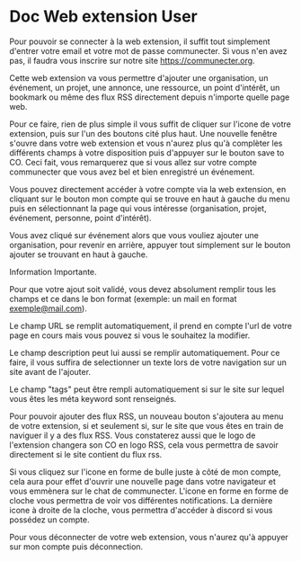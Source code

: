 # Doc Web extension User

Pour pouvoir se connecter à la web extension, il suffit tout simplement d'entrer votre email et votre mot de passe communecter. Si vous n'en avez pas, il faudra vous inscrire sur notre site https://communecter.org.

Cette web extension va vous permettre d'ajouter une organisation, un événement, un projet, une annonce, une ressource, un point d'intérêt, un bookmark ou même des flux RSS directement depuis n'importe quelle page web.

Pour ce faire, rien de plus simple il vous suffit de cliquer sur l'icone de votre extension, puis sur l'un des boutons cité plus haut. Une nouvelle fenêtre s'ouvre dans votre web extension et vous n'aurez plus qu'à complèter les différents champs à votre disposition puis d'appuyer sur le bouton save to CO. Ceci fait, vous remarquerez que si vous allez sur votre compte communecter que vous avez bel et bien enregistré un événement.

Vous pouvez directement accéder à votre compte via la web extension, en cliquant sur le bouton mon compte qui se trouve en haut à gauche du menu puis en sélectionnant la page qui vous intéresse (organisation, projet, événement, personne, point d'intérêt).

Vous avez cliqué sur événement alors que vous vouliez ajouter une organisation, pour revenir en arrière, appuyer tout simplement sur le bouton ajouter se trouvant en haut à gauche.


Information Importante.

Pour que votre ajout soit validé, vous devez absolument remplir tous les champs et ce dans le bon format (exemple: un mail en format exemple@mail.com).

Le champ URL se remplit automatiquement, il prend en compte l'url de votre page en cours mais vous pouvez si vous le souhaitez la modifier.

Le champ description peut lui aussi se remplir automatiquement. Pour ce faire, il vous suffira de selectionner un texte lors de votre navigation sur un site avant de l'ajouter.

Le champ "tags" peut être rempli automatiquement si sur le site sur lequel vous êtes les méta keyword sont renseignés.

Pour pouvoir ajouter des flux RSS, un nouveau bouton s'ajoutera au menu de votre extension, si et seulement si, sur le site que vous êtes en train de naviguer il y a des flux RSS. Vous constaterez aussi que le logo de l'extension changera son CO en logo RSS, cela vous permettra de savoir directement si le site contient du flux rss.

Si vous cliquez sur l'icone en forme de bulle juste à côté de mon compte, cela aura pour effet d'ouvrir une nouvelle page dans votre navigateur et vous emmènera sur le chat de communecter.
L'icone en forme en forme de cloche vous permettra de voir vos différentes notifications.
La dernière icone à droite de la cloche, vous permettra d'accéder à discord si vous possédez un compte.

Pour vous déconnecter de votre web extension, vous n'aurez qu'à appuyer sur mon compte puis déconnection.

